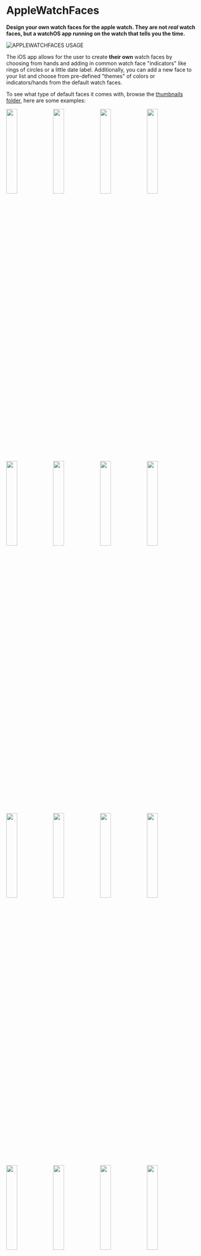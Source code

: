 # AppleWatchFaces
**Design your own watch faces for the apple watch. They are not *real* watch faces, but a watchOS app running on the watch that tells you the time.**

![APPLEWATCHFACES USAGE](docs/AppleWatchFacesQuickDemo.gif)

The iOS app allows for the user to create **their own** watch faces by choosing from hands and adding in common watch face "indicators" like rings of circles or a little date label.  Additionally, you can add a new face to your list and choose from pre-defined "themes" of colors or indicators/hands from the default watch faces. 

To see what type of default faces it comes with, browse the [thumbnails folder](https://github.com/orff/AppleWatchFaces/tree/master/docs/faceThumbs), here are some examples:

<img src="docs/faceThumbs/0094F400-E9D6-46F6-9E88-263015C08B7C.jpg" width="24%"></img>
<img src="docs/faceThumbs/2554B281-CE68-4675-B644-C93A1917D59B.jpg" width="24%"></img>
<img src="docs/faceThumbs/B951692A-EC5D-4CC7-96E0-A75215EE1529.jpg" width="24%"></img>
<img src="docs/faceThumbs/CFC250CB-AFEE-40A1-9C10-CBD304449F57.jpg" width="24%"></img>
<img src="docs/faceThumbs/4D503860-393E-4DEA-B0AC-CBFA02D33667.jpg" width="24%"></img>
<img src="docs/faceThumbs/A74CDB68-4263-4E3B-B87E-EAB77D2C25CA.jpg" width="24%"></img>
<img src="docs/faceThumbs/E3B2EAB9-5ABA-4D0D-A1DC-11D3673B36FD.jpg" width="24%"></img>
<img src="docs/faceThumbs/DD6D0D82-3692-4161-9B36-5E7828CBC2EA.jpg" width="24%"></img>
<img src="docs/faceThumbs/08F9E48F-55D8-4566-BF96-1C87273F13E7.jpg" width="24%"></img>
<img src="docs/faceThumbs/4CE3C2CA-C77D-4A00-8B9D-3319DD01EE80.jpg" width="24%"></img>
<img src="docs/faceThumbs/DB31731B-5D3F-4193-930D-822AE64CF622.jpg" width="24%"></img>
<img src="docs/faceThumbs/A0B82702-2781-43C8-BC93-EBFA5277A2BC.jpg" width="24%"></img>
<img src="docs/faceThumbs/5BEB5F08-B06B-4CBD-A587-963C27F3E4FC.jpg" width="24%"></img>
<img src="docs/faceThumbs/067BC615-AF45-482D-AE6F-D58C3E347206.jpg" width="24%"></img>
<img src="docs/faceThumbs/613635D1-63D0-4D4B-9B1E-8BFEE57F34C2.jpg" width="24%"></img>
<img src="docs/faceThumbs/18A6F50D-E136-4F74-B009-C50CDA0BA344.jpg" width="24%"></img>

## Frequently Asked Questions

1. **Does this work on WatchOS6 beta ?** 

Not really, current known issues:
    1. May not install to watch (b3)
    2. May not sync faces properyl (b2)
    3. Will show digital time in upper right corner (all betas)

2. **Can I download this from the app store ?**

At this time, Apple is not ready for developer created watch faces -- **Typical response from Apple if you submit an iOS app that has a watch face:**

Guideline 4.2.4 - Design - Minimum Functionality

We continued to notice that your Apple Watch app is primarily a clock app with time-telling functionality, which provides a lower quality user experience than Apple users expect. Specifically, users must launch the app or swipe through glances to see the time.

The native clock app already allows users to customize how time is displayed on their devices and offers the best possible time-telling experience. Users are able to switch colors, add more functionality and complications on a watch face such as an alarm, the weather, stocks, activity rings, moon phases, or sunrises and sunsets. Users also have the ability to tap on certain complications to get more information from their corresponding apps.

We encourage you to review your Apple Watch app concept and incorporate different content and features that are in compliance with the [App Store Review Guidelines](https://developer.apple.com/app-store/review/guidelines/), as well as the [watchOS Human Interface Guidelines](https://developer.apple.com/watchos/human-interface-guidelines/). If you want to show the time in your Apple Watch app, you may use the specialized Date Labels to display time-related values on Apple Watch.

3. **Can I join your testFlight and help you beta test?**

Yes, I am accepting testers for beta testing.  DM an email to [@orffy](https://twitter.com/orffy) to send a testFlight invite.   It does not need to be an appleID email, just any email you can check. Someone will notify you on twitter whem you have been invited, then check the email provided for a link from apple testFlight.  Follow the instructions in that email.

4. **How do I get this on my phone / watch?**

Join the beta test or follow the installation instructions below to compile from the source and you can *side load* this application onto your phone and watch.

5. **How can I create my own watch hands?**

  Currently the watch hands are using UIKit paths and has support for PNGs.  See the example **SecondHandTypes.SecondHandTypeFancyRed** in Shared/Nodes/MinuteHand.swift.  The code will attempt to tint the PNG pixels with the chosen hand color.  White pixels will colorize to the chosen color, and black will not tint at all.  Colors in between will blend.  Import your PNG assets into the /Shared/Media.xcassets folder. 
  
  There has been many requests for the app to allow adding PNG hands inside the app.  I am investigating this for a future build.
  
6. **Can I use my own background images from my phone in the app?**

  Yes, tap on the camera icon in the background color picker to pull an image off the phone's camera or gallery.

7. **How can I add my own images for use as a background in the watch faces ?**

    1. Crop the image to a square at approximately 312x390 pixels ( 72 ppi )
    2. Drop it into the **/Shared/Resources/Materials** folder ( add to the project )
    3. Add it into the /Shared/AppUISettings file materialFiles array
    
8. **Which versions of apple watches does this work with ?**

Any watchOS that can run spriteKit should be fine. Tested with watchOS 5 on a device and 4.2/4.3 in the simulator.

9. **Are you planning to do complications ?**

Currently the app supports date/time and battery "decorators" that do their best to stay out of the way of the other items that make up the watch face rings.

10. **Are all the designs round  ?**

In [PR 11](https://github.com/orff/AppleWatchFaces/pull/11) support for rounded rectangle designs was added. It it not a perfect solution for watch designs:  While it does postiion the items along a rounded rectangle path, it evenly distributes them which does not perfectly line up with the watch hands.  Also box / square shapes look weird just rotated to face the center vs. a "true" watch design which would mask the edges.  

11. **What about digital clocks  ?**

In [PR 18](https://github.com/orff/AppleWatchFaces/pull/18) added support for date/time labels as "indicators" in the iOS editor app.  Add them and edit settings appropriately.

12. **Can I back up, edit, or restore my faces?**

See Back-Up / Restore in the Usage section below.

## Installation / Side Load

Some users are having limited success installing the ad-hoc IPA file in the [releases](https://github.com/orff/AppleWatchFaces/releases) using tools like impactor and app DBPro.  For best results, sign up as an Apple developer and side-load:

1. Install [Xcode](https://itunes.apple.com/us/app/xcode/id497799835?mt=12) on your mac

1. Open a Terminal instance and go to your working directory

1. Do 
<code>git clone https://github.com/orff/AppleWatchFaces.git</code>

1. Navigate to the "AppleWatchFaces" folder in your working directory

1. Open AppleWatchFaces.xcodeproj in Xcode

1. Run on your device:
1. Make sure you have an Apple developer account
1. Select your development team under the `Signing` area for each target (`AppleWatchFaces`, `face`, and `face (notifications)`)
1. Change the `Bundle Identifier` for each of the above targets to something unique. For example, `AppleWatchFaces` uses `com.mikehill.applewatchfaces`, so change that to something like `com.YOUR_USERNAME.applewatchfaces` 
1. *important note:* Bundle identifiers for watch extensions are really specific.  `face` uses `com.mikehill.applewatchfaces.watchkit`  & `face (notifications)` uses `com.mikehill.applewatchfaces.watchkit.extension`
1. Select the `face` scheme in the top left corner with your devices selected and run.

If you are still having issues, please check out a [sideloading tutorial](http://osxdaily.com/2016/01/12/howto-sideload-apps-iphone-ipad-xcode/) on OSXDaily.

## Usage

### iOS App

1. The main view is for previewing all the faces and deciding if you want to edit one of the them.  You can create a new one with the *create* button or tap *edit* to re-order or delete.  Tapping *send all to watch* will send all current designs to the watch and go to the first one.
1. On the editor view, you can modify settings for that watch face, like the colors, hands, or indicators ( the parts that make up the face like the shapes and numbers that the hands point to ).  
1. On the editor view, dragging left and right to see the face in different times. go to Swipe up to preview this design on the watch: this the same as the tapping the watch button in the toolbar.
1. Tap the + and - buttons to swith to other faces in the main face list.
1. On the indicators view you can edit the shapes and numbers that make up the face backgrounds.  The designs are rendered on the watch as shapes like circle or squares and text numbers that are *rings* from the outside to the inside of the watch face.  By editing the list of shapes and text items and *empty space* items, you can change the design of the items in the face and see in the preview watch on the top.

![APPLEWATCHFACES INDICATORS](docs/AppleWatchFaceIndicators.gif)

6. You can also just choose from pre-defined *color themes* or *indicator themes* which will override current color or parts with known good settings

![APPLEWATCHFACES THEMES](docs/AppleWatchFacesThemes.gif)

7. Undo / Redo if you make a mistake.  
8. Going back will lock in these settings in the main list and regenerate the thumbnail.  
9. To abort all current changes tap back without tapping save.

### Sharing / Importing

Best is email, but there is a share sheet implementation to export out the faces, custom gallery/phone backgrounds and the JSON settings as a **.clk** file.  If you open one of these files on your phone with the OS handler, you should see and option for "copy to AppleWatchFaces" which will import it into the app.

### Back-Up / Restore My Settings

If you need to re-install, or just want to manually edit the settings file. Use iTunes file sharing to save or overwrite the userClockSettingsV[XX].json file.  

### Watch App

1. When AppleWatchFaces is open on the watch, swipe left and right to cycle through the different designs in the iOS app.  
2. Use the digital crown to test the face with different times, AKA "time travel".  Tap on the watch to go back to normal time.

3. Set your watch to wake on last activity:

    1. Open the Settings app  on your Apple Watch.
    2. Go to General > Wake Screen, and make sure Wake Screen on Wrist Raise is turned on.
    3. Scroll down and choose when you want your Apple Watch to wake to the last app you used: Always, Within 1 Hour of Last Use, Within 2 Minutes of Last Use, or While in Session (for apps like Workout, Remote, or Maps).
    4. Choose While in Session if you want your Apple Watch to always wake to the watch face (except when you’re still using an app).
    5. You can also do this using the Apple Watch app on your iPhone: Tap My Watch, then go to General > Wake Screen.

4. Keep the Apple Watch display on longer

    1. Open the Settings app  on your Apple Watch.
    2. Go to General > Wake Screen, then tap Wake for 70 Seconds.


## Authors

Mike Hill - [@orffy](https://twitter.com/orffy)
Sylvian [@ElChoquito](https://twitter.com/SylGllr)

## Special thanks

[Jerome@iMrjX](https://twitter.com/iMrjX) for awesome faces (imrjx_design on instagram)
[Emanuele Esposito@SkorpionBot](https://twitter.com/SkorpionBot) for his design expertise
[@jonandrews74](https://twitter.com/jonandrews74) for creating awesome designs
[@AppleWatchFanz](https://twitter.com/AppleWatchFanz) for creating some great designs
[@nimbus12_](https://twitter.com/nimbus12_) for all around project support, photography, and designs
and
[@foz](https://twitter.com/foz) for helping me to kick off the idea

## License

`AppleWatchFaces` is released under the GPL-3 license. See [LICENSE](https://github.com/orff/AppleWatchFaces/blob/master/LICENSE) for details.
